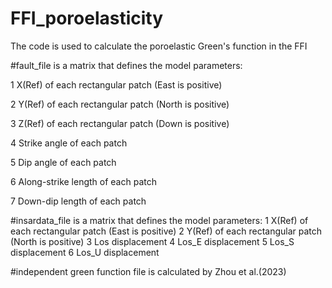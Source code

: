 # FFI_poroelasticity
The code is used to calculate the poroelastic Green's function in the FFI

#fault_file is a matrix that defines the model parameters:

1 X(Ref) of each rectangular patch (East is positive)

2 Y(Ref) of each rectangular patch (North is positive)

3 Z(Ref) of each rectangular patch (Down is positive)

4 Strike angle of each patch

5 Dip angle of each patch

6 Along-strike length of each patch

7 Down-dip length of each patch


#insardata_file is a matrix that defines the model parameters:
1 X(Ref) of each rectangular patch (East is positive)
2 Y(Ref) of each rectangular patch (North is positive)
3 Los displacement
4 Los_E displacement
5 Los_S displacement
6 Los_U displacement

#independent green function file is calculated by Zhou et al.(2023)
